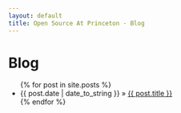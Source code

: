 ```yaml
---
layout: default
title: Open Source At Princeton - Blog
---
```


# Blog

<ul class='blog-list'>
{% for post in site.posts  %}
<li><span>{{ post.date | date_to_string }}</span> &raquo; <a href="{{ post.url }}">{{ post.title }}</a></li>
{% endfor %}
</ul>